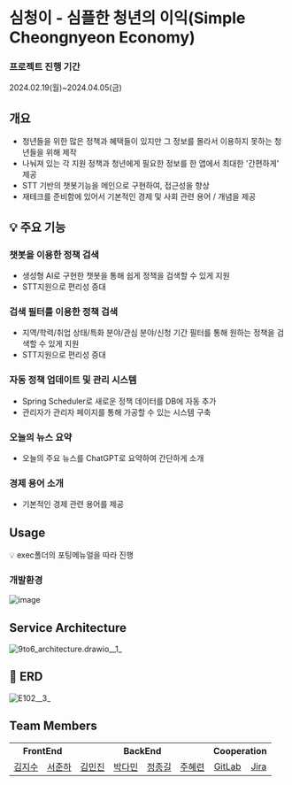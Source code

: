 # 심청이 - 심플한 청년의 이익(Simple Cheongnyeon Economy)


### 프로젝트 진행 기간

2024.02.19(월)~2024.04.05(금)


## 개요

- 청년들을 위한 많은 정책과 혜택들이 있지만 그 정보를 몰라서 이용하지 못하는 청년들을 위해 제작
- 나눠져 있는 각 지원 정책과 청년에게 필요한 정보를 한 앱에서 최대한 '간편하게' 제공
- STT 기반의 챗봇기능을 메인으로 구현하여, 접근성을 향상
- 재테크를 준비함에 있어서 기본적인 경제 및 사회 관련 용어 / 개념을 제공


## **💡 주요 기능**

### 챗봇을 이용한 정책 검색

- 생성형 AI로 구현한 챗봇을 통해 쉽게 정책을 검색할 수 있게 지원
- STT지원으로 편리성 증대

### 검색 필터를 이용한 정책 검색

- 지역/학력/취업 상태/특화 분야/관심 분야/신청 기간 필터를 통해 원하는 정책을 검색할 수 있게 지원
- STT지원으로 편리성 증대

### 자동 정책 업데이트 및 관리 시스템

- Spring Scheduler로 새로운 정책 데이터를 DB에 자동 추가
- 관리자가 관리자 페이지를 통해 가공할 수 있는 시스템 구축

### 오늘의 뉴스 요약

- 오늘의 주요 뉴스를 ChatGPT로 요약하여 간단하게 소개

### 경제 용어 소개

- 기본적인 경제 관련 용어를 제공


## Usage


<aside>
💡 exec폴더의 포팅메뉴얼을 따라 진행

</aside>

### 개발환경

![image](/uploads/b14e21c938de253249dbac02a0785dc1/image.png)

## Service Architecture
![9to6_architecture.drawio__1_](/uploads/735dac6bc035e788d14e3a6cdab9fc9b/9to6_architecture.drawio__1_.png)


## **💬 ERD**


![E102__3_](/uploads/354c0931b95fe240ad31e96d082a4672/E102__3_.png)



## Team Members

<table>
<tr>
<th colspan="2">FrontEnd</th>
<th colspan="4">BackEnd</th>
<th colspan="2">Cooperation</th>
</tr>
<tr align = "center">
<td>
<a href=""/>김지수</a>
</td>
<td>
<a href=""/>서준하</a>
</td>
<td>
<a href=""/>김민진</a>
</td>
<td>
<a href=""/>박다민</a>
</td>
<td>
<a href=""/>정종길</a>
</td>
<td>
<a href="https://github.com/object1997428"/>주혜련</a>
</td>
<td><a href="https://lab.ssafy.com/s10-fintech-finance-sub2/S10P22E102"/>GitLab</a></td>
<td><a href="https://ssafy.atlassian.net/projects/S10P22E102"/>Jira</a></td>
